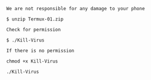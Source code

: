 ```
We are not responsible for any damage to your phone
```

`
$ unzip Termux-01.zip
`

```
Check for permission
```

`
$ ./Kill-Virus
`

```
If there is no permission
```

`chmod +x Kill-Virus
`

`./Kill-Virus
`
